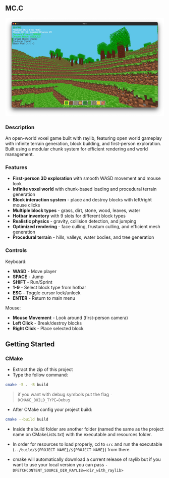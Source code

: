 

## MC.C

![Voxel World](screenshots/image.jpg "Voxel World")

### Description

An open-world voxel game built with raylib, featuring open world gameplay with infinite terrain generation, block building, and first-person exploration. Built using a modular chunk system for efficient rendering and world management.

### Features

 - **First-person 3D exploration** with smooth WASD movement and mouse look
 - **Infinite voxel world** with chunk-based loading and procedural terrain generation
 - **Block interaction system** - place and destroy blocks with left/right mouse clicks
 - **Multiple block types** - grass, dirt, stone, wood, leaves, water
 - **Hotbar inventory** with 9 slots for different block types
 - **Realistic physics** - gravity, collision detection, and jumping
 - **Optimized rendering** - face culling, frustum culling, and efficient mesh generation
 - **Procedural terrain** - hills, valleys, water bodies, and tree generation

### Controls

Keyboard:
 - **WASD** - Move player
 - **SPACE** - Jump
 - **SHIFT** - Run/Sprint
 - **1-9** - Select block type from hotbar
 - **ESC** - Toggle cursor lock/unlock
 - **ENTER** - Return to main menu

Mouse:
 - **Mouse Movement** - Look around (first-person camera)
 - **Left Click** - Break/destroy blocks
 - **Right Click** - Place selected block


## Getting Started

### CMake

- Extract the zip of this project
- Type the follow command:

```sh
cmake -S . -B build
```

> if you want with debug symbols put the flag `-DCMAKE_BUILD_TYPE=Debug`

- After CMake config your project build:

```sh
cmake --build build
```

- Inside the build folder are another folder (named the same as the project name on CMakeLists.txt) with the executable and resources folder.
- In order for resources to load properly, cd to `src` and run the executable (`../build/${PROJECT_NAME}/${PROJECT_NAME}`) from there.

- cmake will automatically download a current release of raylib but if you want to use your local version you can pass `-DFETCHCONTENT_SOURCE_DIR_RAYLIB=<dir_with_raylib>` 
